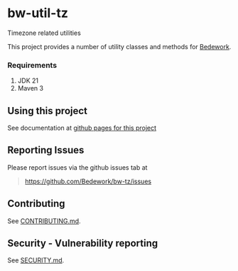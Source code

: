 # bw-util-tz

Timezone related utilities

This project provides a number of utility classes and methods for
[Bedework](https://www.apereo.org/projects/bedework).

### Requirements

1. JDK 21
2. Maven 3

## Using this project
See documentation at [github pages for this project](https://bedework.github.io/bw-tz/)

## Reporting Issues
Please report issues via the github issues tab at
> https://github.com/Bedework/bw-tz/issues

## Contributing
See [CONTRIBUTING.md](CONTRIBUTING.md).

## Security - Vulnerability reporting
See [SECURITY.md](SECURITY.md).
